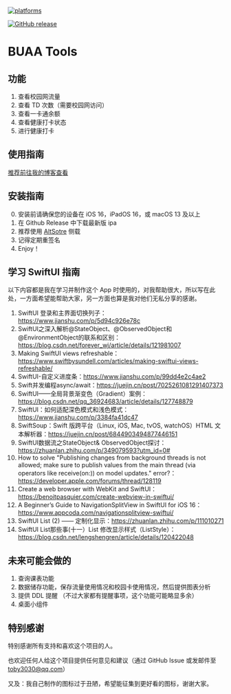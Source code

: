 [![platforms](https://img.shields.io/badge/platforms-iOS%2016.0%2B%20%7C%20iPadOS%2016.0%2B%20%7C%20macOS%2013.0%2B-red.svg)](https://developer.apple.com/ios/)

[![GitHub release](https://img.shields.io/github/release/Toby-Shi-cloud/BUAA-Tools.svg)](https://GitHub.com/Toby-Shi-cloud/BUAA-Tools/releases/)

#  BUAA Tools 

## 功能

1. 查看校园网流量
2. 查看 TD 次数（需要校园网访问）
3. 查看一卡通余额
4. 查看健康打卡状态
5. 进行健康打卡

## 使用指南

[推荐前往我的博客查看](https://toby-shi-cloud.github.io/posts/buaatoolsusage.html)

## 安装指南

0. 安装前请确保您的设备在 iOS 16，iPadOS 16，或 macOS 13 及以上
1. 在 Github Release 中下载最新版 ipa
2. 推荐使用 [AltSotre](https://altstore.io/) 侧载
3. 记得定期重签名
4. Enjoy！

## 学习 SwiftUI 指南

以下内容都是我在学习并制作这个 App 时使用的，对我帮助很大，所以写在此处，一方面希望能帮助大家，另一方面也算是我对他们无私分享的感谢。

1. SwiftUI 登录和主界面切换列子：https://www.jianshu.com/p/5d94c926e78c
2. SwiftUI之深入解析@StateObject、@ObservedObject和@EnvironmentObject的联系和区别：https://blog.csdn.net/forever_wj/article/details/121981007
3. Making SwiftUI views refreshable：https://www.swiftbysundell.com/articles/making-swiftui-views-refreshable/
4. SwiftUI-自定义进度条：https://www.jianshu.com/p/99dd4e2c4ae2
5. Swift并发编程async/await：https://juejin.cn/post/7025261081291407373
6. SwiftUI——全局背景渐变色（Gradient）案例：https://blog.csdn.net/qq_36924683/article/details/127748879
7. SwiftUI：如何适配深色模式和浅色模式：https://www.jianshu.com/p/3384fa41dc47
8. SwiftSoup：Swift 版跨平台（Linux, iOS, Mac, tvOS, watchOS）HTML 文本解析器：https://juejin.cn/post/6844903494877446151
9. SwiftUI数据流之StateObject& ObservedObject探讨：https://zhuanlan.zhihu.com/p/349079593?utm_id=0#
10. How to solve "Publishing changes from background threads is not allowed; make sure to publish values from the main thread (via operators like receive(on:)) on model updates." error?：https://developer.apple.com/forums/thread/128119
11. Create a web browser with WebKit and SwiftUI：https://benoitpasquier.com/create-webview-in-swiftui/
12. A Beginner’s Guide to NavigationSplitView in SwiftUI for iOS 16：https://www.appcoda.com/navigationsplitview-swiftui/
13. SwiftUI List (2) —— 定制化显示：https://zhuanlan.zhihu.com/p/111010271
14. SwiftUI List那些事(十一）List 修改显示样式（ListStyle）：https://blog.csdn.net/lengshengren/article/details/120422048

## 未来可能会做的

1. 查询课表功能
2. 数据储存功能，保存流量使用情况和校园卡使用情况，然后提供图表分析
3. 提供 DDL 提醒 （不过大家都有提醒事项，这个功能可能略显多余）
4. 桌面小组件

## 特别感谢

特别感谢所有支持和喜欢这个项目的人。

也欢迎任何人给这个项目提供任何意见和建议（通过 GitHub Issue 或发邮件至 toby3030@qq.com）

又及：我自己制作的图标过于丑陋，希望能征集到更好看的图标，谢谢大家。

